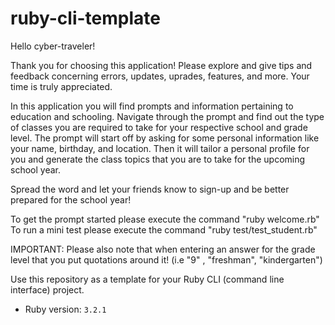 # ruby-cli-template
Hello cyber-traveler!

Thank you for choosing this application! Please explore and give tips and feedback concerning errors, updates, uprades, features, and more. 
Your time is truly appreciated. 

In this application you will find prompts and information pertaining to education and schooling. Navigate through the prompt and find out the 
type of classes you are required to take for your respective school and grade level. The prompt will start off by asking for some personal 
information like your name, birthday, and location. Then it will tailor a personal profile for you and generate the class topics that you 
are to take for the upcoming school year. 

Spread the word and let your friends know to sign-up and be better prepared for the school year!

To get the prompt started please execute the command "ruby welcome.rb"
To run a mini test please execute the command "ruby test/test_student.rb"

IMPORTANT: Please also note that when entering an answer for the grade level that you put quotations around it! (i.e "9" , "freshman", "kindergarten")

Use this repository as a template for your Ruby CLI (command line interface) project.

- Ruby version: `3.2.1`
